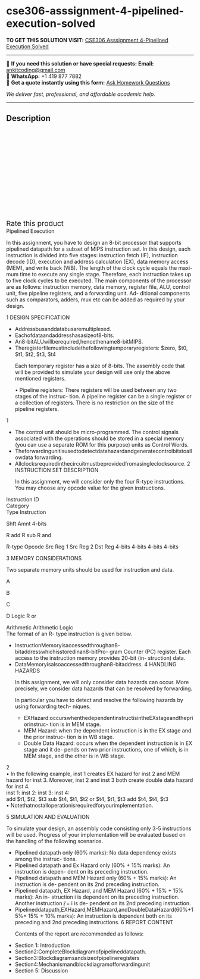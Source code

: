 # cse306-asssignment-4-pipelined-execution-solved
**TO GET THIS SOLUTION VISIT:** [CSE306 Asssignment 4-Pipelined Execution Solved](https://www.ankitcodinghub.com/product/cse306-asssignment-4-pipelined-execution-solved/)


---

📩 **If you need this solution or have special requests:** **Email:** ankitcoding@gmail.com  
📱 **WhatsApp:** +1 419 877 7882  
📄 **Get a quote instantly using this form:** [Ask Homework Questions](https://www.ankitcodinghub.com/services/ask-homework-questions/)

*We deliver fast, professional, and affordable academic help.*

---

<h2>Description</h2>



<div class="kk-star-ratings kksr-auto kksr-align-center kksr-valign-top" data-payload="{&quot;align&quot;:&quot;center&quot;,&quot;id&quot;:&quot;96790&quot;,&quot;slug&quot;:&quot;default&quot;,&quot;valign&quot;:&quot;top&quot;,&quot;ignore&quot;:&quot;&quot;,&quot;reference&quot;:&quot;auto&quot;,&quot;class&quot;:&quot;&quot;,&quot;count&quot;:&quot;0&quot;,&quot;legendonly&quot;:&quot;&quot;,&quot;readonly&quot;:&quot;&quot;,&quot;score&quot;:&quot;0&quot;,&quot;starsonly&quot;:&quot;&quot;,&quot;best&quot;:&quot;5&quot;,&quot;gap&quot;:&quot;4&quot;,&quot;greet&quot;:&quot;Rate this product&quot;,&quot;legend&quot;:&quot;0\/5 - (0 votes)&quot;,&quot;size&quot;:&quot;24&quot;,&quot;title&quot;:&quot;CSE306 Asssignment 4-Pipelined Execution Solved&quot;,&quot;width&quot;:&quot;0&quot;,&quot;_legend&quot;:&quot;{score}\/{best} - ({count} {votes})&quot;,&quot;font_factor&quot;:&quot;1.25&quot;}">

<div class="kksr-stars">

<div class="kksr-stars-inactive">
            <div class="kksr-star" data-star="1" style="padding-right: 4px">


<div class="kksr-icon" style="width: 24px; height: 24px;"></div>
        </div>
            <div class="kksr-star" data-star="2" style="padding-right: 4px">


<div class="kksr-icon" style="width: 24px; height: 24px;"></div>
        </div>
            <div class="kksr-star" data-star="3" style="padding-right: 4px">


<div class="kksr-icon" style="width: 24px; height: 24px;"></div>
        </div>
            <div class="kksr-star" data-star="4" style="padding-right: 4px">


<div class="kksr-icon" style="width: 24px; height: 24px;"></div>
        </div>
            <div class="kksr-star" data-star="5" style="padding-right: 4px">


<div class="kksr-icon" style="width: 24px; height: 24px;"></div>
        </div>
    </div>

<div class="kksr-stars-active" style="width: 0px;">
            <div class="kksr-star" style="padding-right: 4px">


<div class="kksr-icon" style="width: 24px; height: 24px;"></div>
        </div>
            <div class="kksr-star" style="padding-right: 4px">


<div class="kksr-icon" style="width: 24px; height: 24px;"></div>
        </div>
            <div class="kksr-star" style="padding-right: 4px">


<div class="kksr-icon" style="width: 24px; height: 24px;"></div>
        </div>
            <div class="kksr-star" style="padding-right: 4px">


<div class="kksr-icon" style="width: 24px; height: 24px;"></div>
        </div>
            <div class="kksr-star" style="padding-right: 4px">


<div class="kksr-icon" style="width: 24px; height: 24px;"></div>
        </div>
    </div>
</div>


<div class="kksr-legend" style="font-size: 19.2px;">
            <span class="kksr-muted">Rate this product</span>
    </div>
    </div>
<div class="page" title="Page 1">
<div class="layoutArea">
<div class="column">
Pipelined Execution

In this assignment, you have to design an 8-bit processor that supports pipelined datapath for a subset of MIPS instruction set. In this design, each instruction is divided into five stages: instruction fetch (IF), instruction decode (ID), execution and address calculation (EX), data memory access (MEM), and write back (WB). The length of the clock cycle equals the maxi- mum time to execute any single stage. Therefore, each instruction takes up to five clock cycles to be executed. The main components of the processor are as follows: instruction memory, data memory, register file, ALU, control unit, five pipeline registers, and a forwarding unit. Ad- ditional components such as comparators, adders, mux etc can be added as required by your design.

1 DESIGN SPECIFICATION

<ul>
<li>Addressbusanddatabusaremultiplexed.</li>
<li>Eachofdataandaddresshasasizeof8-bits.</li>
<li>An8-bitALUwillberequired,hencethename8-bitMIPS.</li>
<li>Theregisterfilemustincludethefollowingtemporaryregisters:
$zero, $t0, $t1, $t2, $t3, $t4

Each temporary register has a size of 8-bits. The assembly code that will be provided to simulate your design will use only the above mentioned registers.

• Pipeline registers: There registers will be used between any two stages of the instruc- tion. A pipeline register can be a single register or a collection of registers. There is no restriction on the size of the pipeline registers.
</li>
</ul>
</div>
</div>
<div class="layoutArea">
<div class="column">
1

</div>
</div>
</div>
<div class="page" title="Page 2">
<div class="layoutArea">
<div class="column">
<ul>
<li>The control unit should be micro-programmed. The control signals associated with the operations should be stored in a special memory (you can use a separate ROM for this purpose) units as Control Words.</li>
<li>Theforwardingunitisusedtodetectdatahazardandgeneratecontrolbitstoallowdata forwarding.</li>
<li>Allclocksrequiredinthecircuitmustbeprovidedfromasingleclocksource.
2 INSTRUCTION SET DESCRIPTION

In this assignment, we will consider only the four R-type instructions. You may choose any opcode value for the given instructions.
</li>
</ul>
</div>
</div>
<div class="layoutArea">
<div class="column">
Instruction ID

</div>
<div class="column">
Category

</div>
<div class="column">
Type Instruction

Shft Amnt 4-bits

</div>
</div>
<div class="layoutArea">
<div class="column">
R add R sub R and

R-type Opcode Src Reg 1 Src Reg 2 Dst Reg 4-bits 4-bits 4-bits 4-bits

3 MEMORY CONSIDERATIONS

Two separate memory units should be used for instruction and data.

</div>
</div>
<div class="layoutArea">
<div class="column">
A

B

C

D Logic R or

</div>
</div>
<div class="layoutArea">
<div class="column">
Arithmetic Arithmetic Logic

</div>
</div>
<div class="layoutArea">
<div class="column">
The format of an R- type instruction is given below.

</div>
</div>
<div class="layoutArea">
<div class="column">
<ul>
<li>InstructionMemoryisaccessedthroughan8-bitaddresswhichisstoredinan8-bitPro- gram Counter (PC) register. Each access to the instruction memory provides 20-bit (in- struction) data.</li>
<li>DataMemoryisalsoaccessedthroughan8-bitaddress.
4 HANDLING HAZARDS

In this assignment, we will only consider data hazards can occur. More precisely, we consider data hazards that can be resolved by forwarding.

In particular you have to detect and resolve the following hazards by using forwarding tech- niques.

<ul>
<li>EXHazard:occurswhenthedependentinstructisintheEXstageandthepriorinstruc- tion is in MEM stage.</li>
<li>MEM Hazard: when the dependent instruction is in the EX stage and the prior instruc- tion is in WB stage.</li>
<li>Double Data Hazard: occurs when the dependent instruction is in EX stage and it de- pends on two prior instructions, one of which, is in MEM stage, and the other is in WB stage.</li>
</ul>
</li>
</ul>
</div>
</div>
<div class="layoutArea">
<div class="column">
2

</div>
</div>
</div>
<div class="page" title="Page 3">
<div class="layoutArea">
<div class="column">
• In the following example, inst 1 creates EX hazard for inst 2 and MEM hazard for inst 3. Moreover, inst 2 and inst 3 both create double data hazard for inst 4.

</div>
</div>
<div class="layoutArea">
<div class="column">
inst 1: inst 2: inst 3: inst 4:

</div>
<div class="column">
add $t1, $t2, $t3 sub $t4, $t1, $t2 or $t4, $t1, $t3 add $t4, $t4, $t3

</div>
</div>
<div class="layoutArea">
<div class="column">
• Notethatnostalloperationisrequiredforyourimplementation.

5 SIMULATION AND EVALUATION

To simulate your design, an assembly code consisting only 3-5 instructions will be used. Progress of your implementation will be evaluated based on the handling of the following scenarios.

<ul>
<li>Pipelined datapath only (60% marks): No data dependency exists among the instruc- tions.</li>
<li>Pipelined datapath and Ex Hazard only (60% + 15% marks): An instruction is depen- dent on its preceding instruction.</li>
<li>Pipelined datapath and MEM Hazard only (60% + 15% marks): An instruction is de- pendent on its 2nd preceding instruction.</li>
<li>Pipelined datapath, EX Hazard, and MEM Hazard (60% + 15% + 15% marks): An in- struction i is dependent on its preceding instruction. Another instruction j ̸= i is de- pendent on its 2nd preceding instruction.</li>
<li>Pipelineddatapath,EXHazard,MEMHazard,andDoubleDataHazard(60%+15%+ 15% + 10% marks): An instruction is dependent both on its preceding and 2nd preceding instructions.
6 REPORT CONTENT

Contents of the report are recommended as follows:
</li>
</ul>
<ul>
<li>Section 1: Introduction</li>
<li>Section2:CompleteBlockdiagramofpipelineddatapath.</li>
<li>Section3:Blockdiagramsandsizeofpipelineregisters</li>
<li>Section4:Mechanismandblockdiagramofforwardingunit</li>
<li>Section 5: Discussion</li>
</ul>
</div>
</div>
</div>
<div class="page" title="Page 4">
<div class="layoutArea">
<div class="column">
&nbsp;

</div>
</div>
</div>
